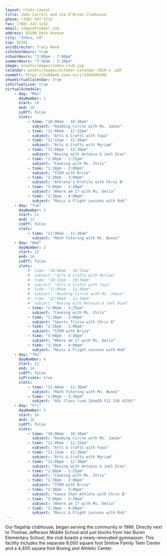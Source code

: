 ```yaml
---
layout: clubs-layout
title: John Carroll and Jim O’Brien Clubhouse
phone: (760)-347-5712
fax: (760)-347-1192
email: inbgcofcv@aol.com
address: 83100 Date Avenue
city: "Indio, CA"
zip: 92201
unitDirector: Tracy Reed
isSchoolHours: true
schoolHours: "2:00pm - 7:00pm"
summerHours: "7:30am - 5:30pm"
image: assets/images/indio-club.jpg
calendar: assets/images/october-calendar-2019-1-.pdf
zoomUrl: https://us04web.zoom.us/j/3103684399
showVirtualCalendar: true
isVirtualLive: true
virtualSchedule:
    - day: "Mon"
      dayNumber: 1
      start: 10
      end: 16
      isOff: false
      slots:
          - time: "10:00am - 10:30am"
            subject: "Reading Circle with Ms. Jamie"
          - time: "11:00am - 11:15pm"
            subject: "Arts & Crafts with Yaya"
          - time: "11:15am - 11:30am"
            subject: "Arts & Crafts with Myriam"
          - time: "12:00pm - 12:30pm"
            subject: "Boxing with Antonio & Joel Diaz"
          - time: "1:00pm - 1:25pm"
            subject: "Cooking with Ms. Chris"
          - time: "1:30pm - 2:00pm"
            subject: "STEM with Briza"
          - time: "2:30pm - 3:00pm"
            subject: "Athlete's Profile with Chris B"
          - time: "3:00pm - 3:30pm"
            subject: "Where am I? with Ms. Delia"
          - time: "3:30pm - 4:00pm"
            subject: "Music & Flight Lessons with Rob"
    - day: "Tue"
      dayNumber: 2
      start: 11
      end: 12
      isOff: false
      slots:
          - time: "11:00am - 11:30am"
            subject: "Math Tutoring with Ms. Nunez"
    - day: "Wed"
      dayNumber: 3
      start: 13
      end: 16
      isOff: false
      slots:
          #- time: "10:00am - 10:15am"
          #  subject: "Arts & Crafts with Myriam"
          #- time: "10:15am - 10:30pm"
          #  subject: "Arts & Crafts with Yaya"
          #- time: "11:00am - 11:30am"
          #  subject: "Reading Circle with Ms. Jamie"
          #- time: "12:00pm - 12:30pm"
          #  subject: "Boxing with Antonio & Joel Diaz"
          - time: "1:00pm - 1:25pm"
            subject: "Cooking with Ms. Chris"
          - time: "1:30pm - 2:00pm"
            subject: "Sports Trivia with Chris B"
          - time: "2:30pm - 3:00pm"
            subject: "STEM with Briza"
          - time: "3:00pm - 3:30pm"
            subject: "Where am I? with Ms. Delia"
          - time: "3:30pm - 4:00pm"
            subject: "Music & Flight Lessons with Rob"
    - day: "Thu"
      dayNumber: 4
      start: 11
      end: 14
      isOff: false
      isPrivate: true
      slots:
          - time: "11:00am - 11:30am"
            subject: "Math Tutoring with Ms. Nunez"
          - time: "1:00pm - 1:30pm"
            subject: "ASL Class (use ZoomID 512 538 4139)"
    - day: "Fri"
      dayNumber: 5
      start: 10
      end: 16
      isOff: false
      slots:
          - time: "10:00am - 10:30am"
            subject: "Reading Circle with Ms. Jamie"
          - time: "11:00am - 11:15pm"
            subject: "Arts & Crafts with Yaya"
          - time: "11:15am - 11:30am"
            subject: "Arts & Crafts with Myriam"
          - time: "12:00pm - 12:30pm"
            subject: "Boxing with Antonio & Joel Diaz"
          - time: "1:00pm - 1:25pm"
            subject: "Cooking with Ms. Chris"
          - time: "1:30pm - 2:00pm"
            subject: "STEM with Briza"
          - time: "2:30pm - 3:00pm"
            subject: "Guess that Athlete with Chris B"
          - time: "3:00pm - 3:30pm"
            subject: "Where am I? with Ms. Delia"
          - time: "3:30pm - 4:00pm"
            subject: "Music & Flight Lessons with Rob"
---
```


Our flagship clubhouse, began serving the community in 1966. Directly next to Thomas Jefferson Middle School and just blocks from Van Buren Elementary School, the club boasts a newly renovated gymnasium. This facility includes the separate 9,000 square foot Smilow Family Teen Center and a 4,400 square foot Boxing and Athletic Center.
